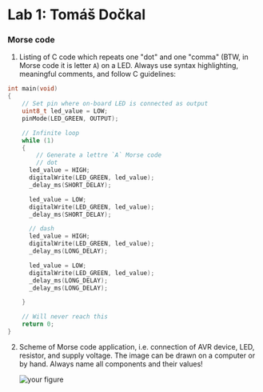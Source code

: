 # Lab 1: Tomáš Dočkal

### Morse code

1. Listing of C code which repeats one "dot" and one "comma" (BTW, in Morse code it is letter `A`) on a LED. Always use syntax highlighting, meaningful comments, and follow C guidelines:

```c
int main(void)
{
    // Set pin where on-board LED is connected as output
    uint8_t led_value = LOW;
    pinMode(LED_GREEN, OUTPUT);

    // Infinite loop
    while (1)
    {
        // Generate a lettre `A` Morse code
        // dot
      led_value = HIGH;
      digitalWrite(LED_GREEN, led_value);
      _delay_ms(SHORT_DELAY);

      led_value = LOW;
      digitalWrite(LED_GREEN, led_value);
      _delay_ms(SHORT_DELAY);

      // dash
      led_value = HIGH;
      digitalWrite(LED_GREEN, led_value);
      _delay_ms(LONG_DELAY);

      led_value = LOW;
      digitalWrite(LED_GREEN, led_value);
      _delay_ms(LONG_DELAY);
      _delay_ms(LONG_DELAY);

    }

    // Will never reach this
    return 0;
}
```

2. Scheme of Morse code application, i.e. connection of AVR device, LED, resistor, and supply voltage. The image can be drawn on a computer or by hand. Always name all components and their values!

   ![your figure](lab1-blink_arduino/igames/figure.png)

